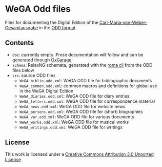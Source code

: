 WeGA Odd files
================

Files for documenting the Digital Edition of the [Carl-Maria-von-Weber-Gesamtausgabe](http://www.weber-gesamtausgabe.de) in the [ODD format](http://www.tei-c.org/Guidelines/Customization/odds.xml). 



Contents
--------

* `doc`: currently empty. Prose documentation will follow  and can be generated through [OxGarage](http://www.tei-c.org/oxgarage/)
* `schema`: RelaxNG schemata, generated with the [roma cli](http://www.tei-c.org/Guidelines/Customization/odds.xml#romacommandline) from the ODD files below
* `src`: source ODD files
	* `WeGA_biblio.odd.xml`: WeGA ODD file for bibliographic documents 
	* `WeGA_common.odd.xml`: common macros and definitions for global use in the WeGA Digital Edition
	* `WeGA_diaries.odd.xml`: WeGA ODD file for diary entries
	* `WeGA_letters.odd.xml`: WeGA ODD file for correspondence material
	* `WeGA_news.odd.xml`: WeGA ODD file for website news
	* `WeGA_persons.odd.xml`: WeGA ODD file for (short) biographies
	* `WeGA_var.odd.xml`: WeGA ODD file for various  documents 
	* `WeGA_works.odd.xml`: WeGA ODD file for musical works
	* `WeGA_writings.odd.xml`: WeGA ODD file for writings


License
-------

This work is licensed under a [Creative Commons Attribution 3.0 Unported License](http://creativecommons.org/licenses/by-nc-sa/3.0/)